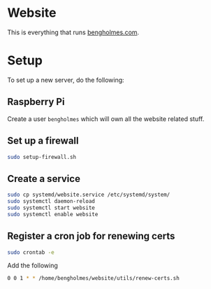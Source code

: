 # Website
This is everything that runs [bengholmes.com](https://bengholmes.com).

# Setup
To set up a new server, do the following:

## Raspberry Pi
Create a user `bengholmes` which will own all the website related stuff.

## Set up a firewall
```bash
sudo setup-firewall.sh
```

## Create a service
```bash
sudo cp systemd/website.service /etc/systemd/system/
sudo systemctl daemon-reload
sudo systemctl start website
sudo systemctl enable website
```

## Register a cron job for renewing certs
```bash
sudo crontab -e
```
Add the following
```bash
0 0 1 * * /home/bengholmes/website/utils/renew-certs.sh
```
